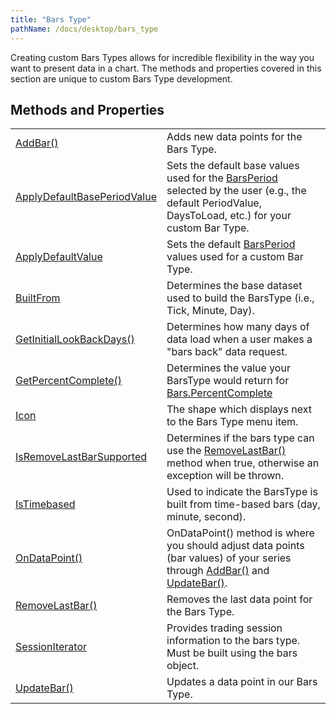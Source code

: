 ```yaml
---
title: "Bars Type"
pathName: /docs/desktop/bars_type
---
```


Creating custom Bars Types allows for incredible flexibility in the way you want to present data in a chart. The methods and properties covered in this section are unique to custom Bars Type development.

## Methods and Properties

|  |  |
| --- | --- |
| [AddBar()](/docs/desktop/addbar) | Adds new data points for the Bars Type. |
| [ApplyDefaultBasePeriodValue](/docs/desktop/applydefaultbaseperiodvalue) | Sets the default base values used for the [BarsPeriod](/docs/desktop/barsperiod) selected by the user (e.g., the default PeriodValue, DaysToLoad, etc.) for your custom Bar Type. |
| [ApplyDefaultValue](/docs/desktop/applydefaultvalue) | Sets the default [BarsPeriod](/docs/desktop/barsperiod) values used for a custom Bar Type. |
| [BuiltFrom](/docs/desktop/builtfrom) | Determines the base dataset used to build the BarsType (i.e., Tick, Minute, Day). |
| [GetInitialLookBackDays()](/docs/desktop/getinitiallookbackdays) | Determines how many days of data load when a user makes a "bars back" data request. |
| [GetPercentComplete()](/docs/desktop/getpercentcomplete) | Determines the value your BarsType would return for [Bars.PercentComplete](/docs/desktop/percentcomplete) |
| [Icon](/docs/desktop/icon_barstype) | The shape which displays next to the Bars Type menu item. |
| [IsRemoveLastBarSupported](/docs/desktop/isremovelastbarsupported) | Determines if the bars type can use the [RemoveLastBar()](/docs/desktop/removelastbar) method when true, otherwise an exception will be thrown. |
| [IsTimebased](/docs/desktop/barstype_istimebased) | Used to indicate the BarsType is built from time-based bars (day, minute, second). |
| [OnDataPoint()](/docs/desktop/ondatapoint) | OnDataPoint() method is where you should adjust data points (bar values) of your series through [AddBar()](/docs/desktop/addbar) and [UpdateBar()](/docs/desktop/updatebar). |
| [RemoveLastBar()](/docs/desktop/removelastbar) | Removes the last data point for the Bars Type. |
| [SessionIterator](/docs/desktop/barstype_sessioniterator) | Provides trading session information to the bars type. Must be built using the bars object. |
| [UpdateBar()](/docs/desktop/updatebar) | Updates a data point in our Bars Type. |

